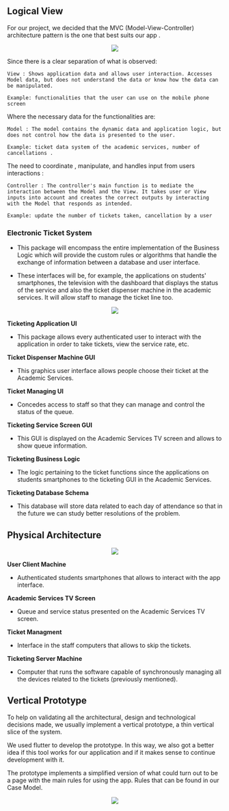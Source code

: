 
## **Logical View**


For our project, we decided that the MVC (Model-View-Controller) architecture pattern is the one that best suits our app . 

<p align="center" justify="center">
  <img src="https://github.com/LEIC-ES-2021-22/2LEIC11T5/blob/main/images/MVC_UniTicket.png"/>
</p>

Since there is a clear separation of what is observed: 
    
    View : Shows application data and allows user interaction. Accesses Model data, but does not understand the data or know how the data can be manipulated.

    Example: functionalities that the user can use on the mobile phone screen 
    
Where the necessary data for the functionalities are: 
    
    Model : The model contains the dynamic data and application logic, but does not control how the data is presented to the user.

    Example: ticket data system of the academic services, number of cancellations .
    
The need to coordinate , manipulate, and handles input from users interactions :
    
    Controller : The controller's main function is to mediate the interaction between the Model and the View. It takes user or View inputs into account and creates the correct outputs by interacting with the Model that responds as intended.
    
    Example: update the number of tickets taken, cancellation by a user 
    
### Electronic Ticket System 

 * This package will encompass the entire implementation of the Business Logic which will provide the custom rules or algorithms that handle the exchange of information between a database and user interface. 

 * These interfaces will be, for example, the applications on students' smartphones, the television with the dashboard that displays the status of the service and also the ticket dispenser machine in the academic services. It will allow staff to manage the ticket line too.

<p align="center" justify="center">
  <img src="https://github.com/LEIC-ES-2021-22/2LEIC11T5/blob/main/images/Logical Architecture.png"/>
</p>

**Ticketing Application UI**

* This package allows every authenticated user to interact with the application in order to take tickets, view the service rate, etc.

**Ticket Dispenser Machine GUI**

* This graphics user interface allows people choose their ticket at the Academic Services.

**Ticket Managing UI**

* Concedes access to staff so that they can manage and control the status of the queue.

**Ticketing Service Screen GUI**

* This GUI is displayed on the Academic Services TV screen and allows to show queue information.

**Ticketing Business Logic**

* The logic pertaining to the ticket functions since the applications on students smartphones to the ticketing GUI in the Academic Services.

**Ticketing Database Schema**

* This database will store data related to each day of attendance so that in the future we can study better resolutions of the problem.

## **Physical Architecture**

 <p align="center" justify="center">
  <img src="https://github.com/LEIC-ES-2021-22/2LEIC11T5/blob/development/images/Physical_architeture.png"/>
</p>

**User Client Machine**
 * Authenticated students smartphones that allows to interact with the app interface.

**Academic Services TV Screen**
 * Queue and service status presented on the Academic Services TV screen.

**Ticket Managment**
 * Interface in the staff computers that allows to skip the tickets.

**Ticketing Server Machine**
* Computer that runs the software capable of synchronously managing all the devices related to the tickets (previously mentioned).



## **Vertical Prototype**

To help on validating all the architectural, design and technological decisions made, we usually implement a vertical prototype, a thin vertical slice of the system.

We used flutter to develop the prototype.
In this way, we also got a better idea if this tool works for our application and if it makes sense to continue development with it.

The prototype implements a simplified version of what could turn out to be a page with the main rules for using the app. Rules that can be found in our Case Model.


<p align="center" justify="center">
  <img src="https://github.com/LEIC-ES-2021-22/2LEIC11T5/blob/main/images/vertical_prt.png"/>
</p>
